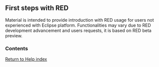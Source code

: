 ## First steps with RED

Material is intended to provide introduction with RED usage for users not
experienced with Eclipse platform. Functionalities may vary due to RED
development advancement and users requests, it is based on RED beta preview.

### Contents

[Return to Help index](http://nokia.github.io/RED/help/)
